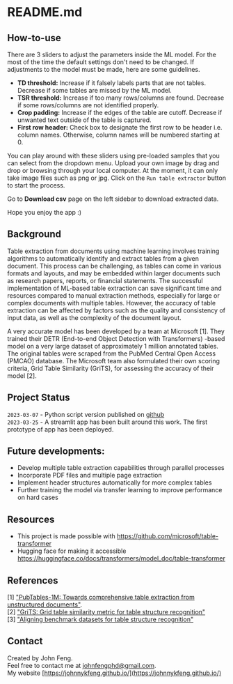 # README.md

<!-- ![Example screenshot](header_te.png) -->

## How-to-use
There are 3 sliders to adjust the parameters inside the ML model. For the most of the time the default settings don't need to be changed. If adjustments to the model must be made, here are some guidelines.
- **TD threshold:** Increase if it falsely labels parts that are not tables. Decrease if some tables are missed by the ML model.
- **TSR threshold:** Increase if too many rows/columns are found. Decrease if some rows/columns are not identified properly.
- **Crop padding:** Increase if the edges of the table are cutoff. Decrease if unwanted text outside of the table is captured.
- **First row header:** Check box to designate the first row to be header i.e. column names. Otherwise, column names will be numbered starting at 0.

You can play around with these sliders using pre-loaded samples that you can select from the dropdown menu. Upload your own image by drag and drop or browsing through your local computer. At the moment, it can only take image files such as png or jpg. Click on the `Run table extractor` button to start the process.

Go to **Download csv** page on the left sidebar to download extracted data.

Hope you enjoy the app :)

## Background

Table extraction from documents using machine learning involves training algorithms to automatically identify and extract tables from a given document. This process can be challenging, as tables can come in various formats and layouts, and may be embedded within larger documents such as research papers, reports, or financial statements. The successful implementation of ML-based table extraction can save significant time and resources compared to manual extraction methods, especially for large or complex documents with multiple tables. However, the accuracy of table extraction can be affected by factors such as the quality and consistency of input data, as well as the complexity of the document layout.

A very accurate model has been developed by a team at Microsoft [1]. They trained their DETR (End-to-end Object Detection with Transformers) -based model on a very large dataset of approximately 1 million annotated tables. The original tables were scraped from the PubMed Central Open Access (PMCAO) database. The Microsoft team also formulated their own scoring criteria, Grid Table Similarity (GriTS), for assessing the accuracy of their model [2].

## Project Status
`2023-03-07` - Python script version published on [github](https://github.com/johnnykfeng/sigtica-table-extraction) <br>
`2023-03-25` - A streamlit app has been built around this work. The first prototype of app has been deployed.

## Future developments:
- Develop multiple table extraction capabilities through parallel processes
- Incorporate PDF files and multiple page extraction
- Implement header structures automatically for more complex tables
- Further training the model via transfer learning to improve performance on hard cases

## Resources
- This project is made possible with https://github.com/microsoft/table-transformer
- Hugging face for making it accessible https://huggingface.co/docs/transformers/model_doc/table-transformer

## References
[1] ["PubTables-1M: Towards comprehensive table extraction from unstructured documents"](https://openaccess.thecvf.com/content/CVPR2022/html/Smock_PubTables-1M_Towards_Comprehensive_Table_Extraction_From_Unstructured_Documents_CVPR_2022_paper.html). <br>
[2] ["GriTS: Grid table similarity metric for table structure recognition"](https://arxiv.org/abs/2203.12555) <br>
[3] ["Aligning benchmark datasets for table structure recognition"](https://arxiv.org/abs/2303.00716)

## Contact
Created by John Feng. <br>
Feel free to contact me at johnfengphd@gmail.com. <br>
My website [https://johnnykfeng.github.io/](https://johnnykfeng.github.io/)


<!-- Optional -->
<!-- ## License -->
<!-- This project is open source and available under the [... License](). -->

<!-- You don't have to include all sections - just the one's relevant to your project -->
